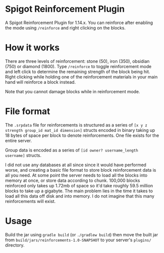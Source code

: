 # Spigot Reinforcement Plugin
A Spigot Reinforcement Plugin for 1.14.x. You can reinforce after enabling the mode using `/reinforce` and right clicking on the blocks.

# How it works

There are three levels of reinforcement: stone (50), iron (350), obsidian (750) or diamond (1800). Type `/reinforce` to toggle reinforcement mode and left click to determine the remaining strength of the block being hit. Right clicking while holding one of the reinforcement materials in your main hand will reinforce a block instead.

Note that you cannot damage blocks while in reinforcement mode.

# File format
The `.srpdata` file for reinforcements is structured as a series of `[x y z strength group_id mat_id dimension]` structs encoded in binary taking up 18 bytes of space per block to denote reinforcements. One file exists for the entire server. 

Group data is encoded as a series of `[id owner? username_length username]` structs.

I did not use any databases at all since since it would have performed worse, and creating a basic file format to store block reinforcement data is all you need. At some point the server needs to load all the blocks into memory at once,	or store data according to chunk. 100,000 blocks reinforced only takes up 1.72mb of space so it'd take roughly 59.5 million blocks to take up a gigabyte. The main problem lies in the time it takes to load all this data off disk and into memory. I do not imagine that this many reinforcements will exist.

# Usage

Build the jar using `gradle build` (or `./gradlew build`) then move the built jar from `build/jars/reinforcements-1.0-SNAPSHOT` to your server's `plugins/` directory.